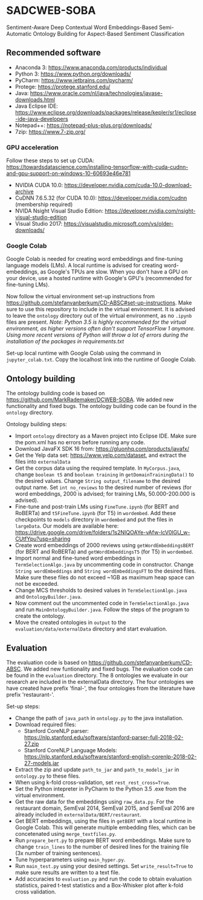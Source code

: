 # SADCWEB-SOBA
Sentiment-Aware Deep Contextual Word Embeddings-Based Semi-Automatic Ontology Building for Aspect-Based Sentiment Classification

## Recommended software
- Anaconda 3: https://www.anaconda.com/products/individual
- Python 3: https://www.python.org/downloads/
- PyCharm: https://www.jetbrains.com/pycharm/
- Protege: https://protege.stanford.edu/
- Java: https://www.oracle.com/nl/java/technologies/javase-downloads.html
- Java Eclipse IDE: https://www.eclipse.org/downloads/packages/release/kepler/sr1/eclipse-ide-java-developers
- Notepad++: https://notepad-plus-plus.org/downloads/
- 7zip: https://www.7-zip.org/

### GPU acceleration
Follow these steps to set up CUDA: https://towardsdatascience.com/installing-tensorflow-with-cuda-cudnn-and-gpu-support-on-windows-10-60693e46e781
- NVIDIA CUDA 10.0: https://developer.nvidia.com/cuda-10.0-download-archive
- CuDNN 7.6.5.32 (for CUDA 10.0): https://developer.nvidia.com/cudnn (membership required)
- NVIDA Nsight Visual Studio Edition: https://developer.nvidia.com/nsight-visual-studio-edition
- Visual Studio 2017: https://visualstudio.microsoft.com/vs/older-downloads/

### Google Colab
Google Colab is needed for creating word embeddings and fine-tuning language models (LMs). A local runtime is advised for creating word-embeddings, as Google's TPUs are slow. When you don't have a GPU on your device, use a hosted runtime with Google's GPU's (recommended for fine-tuning LMs).

Now follow the virtual environment set-up instructions from https://github.com/stefanvanberkum/CD-ABSC#set-up-instructions. Make sure to use this repository to include in the virtual environment. It is advised to leave the `ontology` directory out of the virtual environment, as no `.ipynb` files are present. _Note: Python 3.5 is highly recommended for the virtual environment, as higher versions often don't support TensorFlow 1 anymore. Using more recent versions of Python will throw a lot of errors during the installation of the packages in requirements.txt_

Set-up local runtime with Google Colab using the command in `jupyter_colab.txt`. Copy the localhost link into the runtime of Google Colab.

## Ontology building
The ontology building code is based on https://github.com/MarkRademaker/DCWEB-SOBA. We added new functionality and fixed bugs. The ontology building code can be found in the `ontology` directory.

Ontology building steps:
- Import `ontology` directory as a Maven project into Eclipse IDE. Make sure the pom.xml has no errors before running any code.
- Download JavaFX SDK 16 from: https://gluonhq.com/products/javafx/
- Get the Yelp data set: https://www.yelp.com/dataset, and extract the files into `externalData`
- Get the corpus data using the required template. In `MyCorpus.java`, change `boolean t5` and `boolean training` in `getDomainTrainingData()` to the desired values. Change `String output_filename` to the desired output name. Set `int no_reviews` to the desired number of reviews (for word embeddings, 2000 is advised; for training LMs, 50.000-200.000 is advised).
- Fine-tune and post-train LMs using `FineTune.ipynb` (for BERT and RoBERTa) and `t5FineTune.ipynb` (for T5) in `wordembed`. Add these checkpoints to `models` directory in `wordembed` and put the files in `largeData`. Our models are available here: https://drive.google.com/drive/folders/1s2NIQOAYe-vAfw-lcV0IGU_w-CUtfYpu?usp=sharing
- Create word embeddings of 2000 reviews using `getWordEmbeddingsBERT` (for BERT and RoBERTa) and `getWordEmbeddingsT5` (for T5) in `wordembed`.
- Import normal and fine-tuned word embeddings in `TermSelectionAlgo.java` by uncommenting code in constructor. Change `String wordEmbeddings` and `String wordEmbeddingsFT` to the desired files. Make sure these files do not exceed ~1GB as maximum heap space can not be exceeded. 
- Change MCS thresholds to desired values in `TermSelectionAlgo.java` and `OntologyBuilder.java`.
- Now comment out the uncommented code in `TermSelectionAlgo.java` and run `MainOntologyBuilder.java`. Follow the steps of the program to create the ontology. 
- Move the created ontologies in `output` to the `evaluation/data/externalData` directory and start evaluation.

## Evaluation
The evaluation code is based on https://github.com/stefanvanberkum/CD-ABSC. We added new funtionality and fixed bugs. The evaluation code can be found in the `evaluation` directory. The 8 ontologies we evaluate in our research are included in the externalData directory. The four ontologies we have created have prefix 'final-', the four ontologies from the literature have prefix 'restaurant-'.

Set-up steps:
- Change the path of `java_path` in `ontology.py` to the java installation.
- Download required files:
  -  Stanford CoreNLP parser: https://nlp.stanford.edu/software/stanford-parser-full-2018-02-27.zip
  -  Stanford CoreNLP Language Models: https://nlp.stanford.edu/software/stanford-english-corenlp-2018-02-27-models.jar
-  Extract the zip and update `path_to_jar` and `path_to_models_jar` in `ontology.py` to these files.
-  When using k-fold cross-validation, set `rest_rest_cross=True`.
-  Set the Python intepreter in PyCharm to the Python 3.5 .exe from the virtual environment. 
-  Get the raw data for the embeddings using `raw_data.py`. For the restaurant domain, SemEval 2014, SemEval 2015, and SemEval 2016 are already included in `externalData/BERT/restaurant`.
-  Get BERT embeddings, using the files in `getBERT` with a local runtime in Google Colab. This will generate multiple embedding files, which can be concetenated using `merge_textfiles.py`.
-  Run `prepare_bert.py` to prepare BERT word embeddings. Make sure to change `train_lines` to the number of desired lines for the training file (3x number of training sentences).
-  Tune hyperparameters using `main_hyper.py`.
-  Run `main_test.py` using your desired settings. Set `write_result=True` to make sure results are written to a text file.
-  Add accuracies to `evaluation.py` and run the code to obtain evaluation statistics, paired t-test statistics and a Box-Whisker plot after k-fold cross validation.

